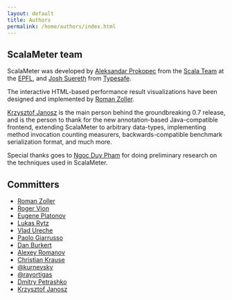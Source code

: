 ```yaml
---
layout: default
title: Authors
permalink: /home/authors/index.html
---
```


## ScalaMeter team

ScalaMeter was developed by
[Aleksandar Prokopec](http://people.epfl.ch/aleksandar.prokopec)
from the [Scala Team](http://lamp.epfl.ch/) at the [EPFL](http://epfl.ch/),
and [Josh Suereth](http://jsuereth.com/) from [Typesafe](http://typesafe.com/).

The interactive HTML-based performance result visualizations have been designed and
implemented by [Roman Zoller](https://github.com/rzoller).

[Krzysztof Janosz](https://github.com/kjanosz)
is the main person behind the groundbreaking 0.7 release,
and is the person to thank for the new annotation-based Java-compatible frontend,
extending ScalaMeter to arbitrary data-types,
implementing method invocation counting measurers,
backwards-compatible benchmark serialization format,
and much more.

Special thanks goes to [Ngoc Duy Pham](https://github.com/ngocduy-pham)
for doing preliminary research
on the techniques used in ScalaMeter.

## Committers

- [Roman Zoller](https://github.com/rzoller)
- [Roger Vion](https://github.com/vrepfl)
- [Eugene Platonov](https://github.com/jozic)
- [Lukas Rytz](https://github.com/lrytz)
- [Vlad Ureche](https://github.com/VladUreche)
- [Paolo Giarrusso](http://www.informatik.uni-marburg.de/~pgiarrusso/)
- [Dan Burkert](https://github.com/danburkert)
- [Alexey Romanov](https://github.com/alexeyr)
- [Christian Krause](https://github.com/wookietreiber)
- [@kurnevsky](https://github.com/kurnevsky)
- [@rayortigas](https://github.com/rayortigas)
- [Dmitry Petrashko](https://github.com/DarkDimius)
- [Krzysztof Janosz](https://github.com/kjanosz)
